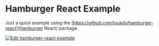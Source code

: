 # Hamburger React Example

Just a quick example using the [https://github.com/luukdv/hamburger-react](Hamburger React) package.

[![Edit hamburger-react-example](https://codesandbox.io/static/img/play-codesandbox.svg)](https://codesandbox.io/s/hamburger-react-example-0ufsb?fontsize=14&hidenavigation=1&theme=dark)

